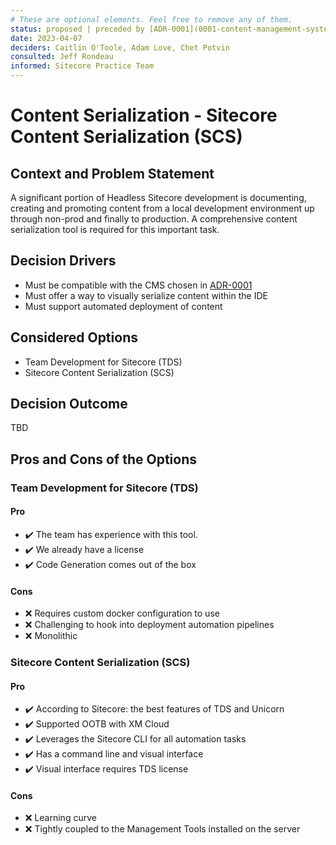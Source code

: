 ```yaml
---
# These are optional elements. Feel free to remove any of them.
status: proposed | preceded by [ADR-0001](0001-content-management-system.md)
date: 2023-04-07
deciders: Caitlin O'Toole, Adam Love, Chet Potvin
consulted: Jeff Rondeau
informed: Sitecore Practice Team
---
```

# Content Serialization - Sitecore Content Serialization (SCS)

## Context and Problem Statement

A significant portion of Headless Sitecore development is documenting, creating and promoting content from a local development environment up through non-prod and finally to production.  A comprehensive content serialization tool is required for this important task.

<!-- This is an optional element. Feel free to remove. -->
## Decision Drivers

* Must be compatible with the CMS chosen in [ADR-0001](0001-content-management-system.md)
* Must offer a way to visually serialize content within the IDE
* Must support automated deployment of content

## Considered Options

* Team Development for Sitecore (TDS)
* Sitecore Content Serialization (SCS)

## Decision Outcome

TBD

## Pros and Cons of the Options

### Team Development for Sitecore (TDS)

#### Pro

* :heavy_check_mark: The team has experience with this tool.
* :heavy_check_mark: We already have a license
* :heavy_check_mark: Code Generation comes out of the box

#### Cons

* :x: Requires custom docker configuration to use
* :x: Challenging to hook into deployment automation pipelines
* :x: Monolithic
  
### Sitecore Content Serialization (SCS)

#### Pro

* :heavy_check_mark: According to Sitecore: the best features of TDS and Unicorn
* :heavy_check_mark: Supported OOTB with XM Cloud
* :heavy_check_mark: Leverages the Sitecore CLI for all automation tasks
* :heavy_check_mark: Has a command line and visual interface
* :heavy_check_mark: Visual interface requires TDS license

#### Cons

* :x: Learning curve
* :x: Tightly coupled to the Management Tools installed on the server
